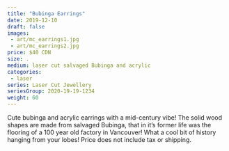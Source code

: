 ```yaml
---
title: "Bubinga Earrings"
date: 2019-12-10
draft: false
images:
 - art/mc_earrings1.jpg
 - art/mc_earrings2.jpg
price: $40 CDN
size: .
medium: laser cut salvaged Bubinga and acrylic
categories:
 - laser
series: Laser Cut Jewellery
seriesGroup: 2020-19-19-1234
weight: 60
---
```


Cute bubinga and acrylic earrings with a mid-century vibe! The solid wood shapes are made from salvaged Bubinga, that in it’s former life was the flooring of a 100 year old factory in Vancouver! What a cool bit of history hanging from your lobes!  Price does not include tax or shipping.
